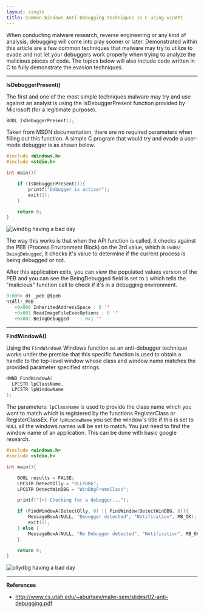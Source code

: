```yaml
---
layout: single
title: Common Windows Anti-Debugging techniques in C using winAPI 
---
```


When conducting malware research, reverse engineering or any kind of analysis, debugging will come into play sooner or later. Demonstrated within this article are a few common techniques that malware may try to utilize to evade and not let your debuggers work properly when trying to analyze the malicious pieces of code. The topics below will also include code written in C to fully demonstrate the evasion techniques.

----

**IsDebuggerPresent()**

The first and one of the most simple techniques malware may try and use against an analyst is using the IsDebuggerPresent function provided by Microsoft (for a legitimate purpose).

```c
BOOL IsDebuggerPresent();
```

Taken from MSDN documentation, there are no required parameters when filling out this function. A simple C program that would try and evade a user-mode debugger is as shown below.

```c
#include <Windows.h>
#include <stdio.h>

int main(){

    if (IsDebuggerPresent()){
        printf("Debugger is active!");
        exit(1);
    }

    return 0;
}
```

![windbg having a bad day](https://raw.githubusercontent.com/FULLSHADE/FULLSHADE.github.io/master/static/img/_posts/antidebug1.png)

The way this works is that when the API function is called, it checks against the PEB (Process Environment Block) on the 3rd value, which is `0x002 BeingDebugged`, it checks it's value to determine if the current process is being debugged or not.

After this application exits, you can view the populated values version of the PEB and you can see the BeingDebugged field is set to `1` which tells the "malicious" function call to check if it's in a debugging environment.

```c
0:000> dt _peb @$peb
ntdll!_PEB
   +0x000 InheritedAddressSpace : 0 ''
   +0x001 ReadImageFileExecOptions : 0 ''
   +0x002 BeingDebugged    : 0x1 ''
```

----

**FindWindowA()**

Using the `FindWindowA` Windows function as an anti-debugger technique works under the premise that this specific function is used to obtain a handle to the top-level window whose class and window name matches the provided parameter specified strings.

```c
HWND FindWindowA(
  LPCSTR lpClassName,
  LPCSTR lpWindowName
);
```

The parameters: `lpClassName` is used to provide the class name which you want to match which is registered by the functions RegisterClass or RegisterClassEx. For `lpWindowName` you set the window's title if this is set to `NULL` all the windows names will be set to match. You just need to find the window name of an application. This can be done with basic google research.

```c
#include <windows.h>
#include <stdio.h>

int main(){

    BOOL results = FALSE;
    LPCSTR DetectOlly = "OLLYDBG";
    LPCSTR DetectWinDBG = "WinDbgFrameClass";

    printf("[+] Checking for a debugger...");

    if (FindWindowA(DetectOlly, 0) || FindWindow(DetectWinDBG, 0)){
        MessageBoxA(NULL, "Debugger detected", "Notification", MB_OK);
        exit(1);
    } else {
        MessageBoxA(NULL, "No Debugger detected", "Notification", MB_OK);
    }

    return 0;
}

```

![ollydbg having a bad day](https://raw.githubusercontent.com/FULLSHADE/FULLSHADE.github.io/master/static/img/_posts/antidebug2.png)

----

**References**

- http://www.cs.utah.edu/~aburtsev/malw-sem/slides/02-anti-debugging.pdf
